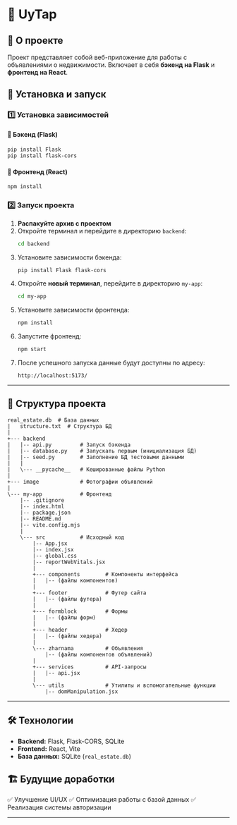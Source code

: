 # 🏡 UyTap

## 📌 О проекте
Проект представляет собой веб-приложение для работы с объявлениями о недвижимости. Включает в себя **бэкенд на Flask** и **фронтенд на React**.

## 🚀 Установка и запуск

### 1️⃣ Установка зависимостей
#### 📌 Бэкенд (Flask)
```sh
pip install Flask
pip install flask-cors
```

#### 📌 Фронтенд (React)
```sh
npm install
```

### 2️⃣ Запуск проекта
1. **Распакуйте архив с проектом**
2. Откройте терминал и перейдите в директорию `backend`:
   ```sh
   cd backend
   ```
3. Установите зависимости бэкенда:
   ```sh
   pip install Flask flask-cors
   ```
4. Откройте **новый терминал**, перейдите в директорию `my-app`:
   ```sh
   cd my-app
   ```
5. Установите зависимости фронтенда:
   ```sh
   npm install
   ```
6. Запустите фронтенд:
   ```sh
   npm start
   ```
7. После успешного запуска данные будут доступны по адресу:
   ```
   http://localhost:5173/
   ```

---

## 📂 Структура проекта
```
real_estate.db  # База данных
|   structure.txt  # Структура БД
|
+--- backend
|   |-- api.py         # Запуск бэкенда
|   |-- database.py    # Запускать первым (инициализация БД)
|   |-- seed.py        # Заполнение БД тестовыми данными
|   |
|   \--- __pycache__   # Кешированные файлы Python
|
+--- image             # Фотографии объявлений
|
\--- my-app            # Фронтенд
    |-- .gitignore
    |-- index.html
    |-- package.json
    |-- README.md
    |-- vite.config.mjs
    |
    \--- src           # Исходный код
        |-- App.jsx
        |-- index.jsx
        |-- global.css
        |-- reportWebVitals.jsx
        |
        +--- components        # Компоненты интерфейса
        |   |-- (файлы компонентов)
        |
        +--- footer            # Футер сайта
        |   |-- (файлы футера)
        |
        +--- formblock         # Формы
        |   |-- (файлы форм)
        |
        +--- header            # Хедер
        |   |-- (файлы хедера)
        |
        \--- zharnama          # Объявления
            |-- (файлы компонентов объявлений)
        |
        +--- services          # API-запросы
        |   |-- api.jsx
        |
        \--- utils             # Утилиты и вспомогательные функции
            |-- domManipulation.jsx
```

---

## 🛠 Технологии
- **Backend:** Flask, Flask-CORS, SQLite
- **Frontend:** React, Vite
- **База данных:** SQLite (`real_estate.db`)

## 🏗 Будущие доработки
✅ Улучшение UI/UX
✅ Оптимизация работы с базой данных
✅ Реализация системы авторизации

---
